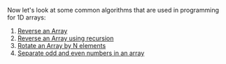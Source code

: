 Now let's look at some common algorithms that are used in programming for 1D arrays:

1. [Reverse an Array](https://github.com/pranav04katiyar/DSA_Questions/blob/e92f01f88f1b4c66c83cafbc19e68688ea96d917/src/IV_Data_Structures/A_Fundamental_DS/i_Arrays_and_Arraylists/a_OneDimensional_Arrays/Theory/Reverse_an_Array.java)
2. [Reverse an Array using recursion](https://github.com/pranav04katiyar/DSA_Questions/blob/e92f01f88f1b4c66c83cafbc19e68688ea96d917/src/IV_Data_Structures/A_Fundamental_DS/i_Arrays_and_Arraylists/a_OneDimensional_Arrays/Questions/Reverse_Array.java)
3. [Rotate an Array by N elements](https://github.com/pranav04katiyar/DSA_Questions/blob/e92f01f88f1b4c66c83cafbc19e68688ea96d917/src/IV_Data_Structures/A_Fundamental_DS/i_Arrays_and_Arraylists/a_OneDimensional_Arrays/Questions/RotateArraybyNElements.java)
4. [Separate odd and even numbers in an array](https://github.com/pranav04katiyar/DSA_Questions/blob/e92f01f88f1b4c66c83cafbc19e68688ea96d917/src/IV_Data_Structures/A_Fundamental_DS/i_Arrays_and_Arraylists/a_OneDimensional_Arrays/Questions/Separate_Odd_Even.java)